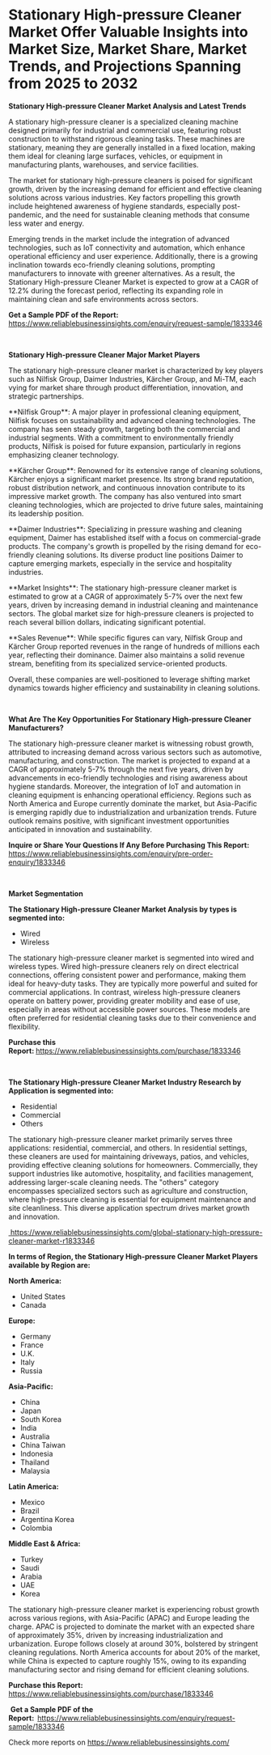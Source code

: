 <p><h1>Stationary High-pressure Cleaner Market Offer Valuable Insights into Market Size, Market Share, Market Trends, and Projections Spanning from 2025 to 2032</h1></p><p><strong>Stationary High-pressure Cleaner Market Analysis and Latest Trends</strong></p>
<p><p>A stationary high-pressure cleaner is a specialized cleaning machine designed primarily for industrial and commercial use, featuring robust construction to withstand rigorous cleaning tasks. These machines are stationary, meaning they are generally installed in a fixed location, making them ideal for cleaning large surfaces, vehicles, or equipment in manufacturing plants, warehouses, and service facilities. </p><p>The market for stationary high-pressure cleaners is poised for significant growth, driven by the increasing demand for efficient and effective cleaning solutions across various industries. Key factors propelling this growth include heightened awareness of hygiene standards, especially post-pandemic, and the need for sustainable cleaning methods that consume less water and energy. </p><p>Emerging trends in the market include the integration of advanced technologies, such as IoT connectivity and automation, which enhance operational efficiency and user experience. Additionally, there is a growing inclination towards eco-friendly cleaning solutions, prompting manufacturers to innovate with greener alternatives. As a result, the Stationary High-pressure Cleaner Market is expected to grow at a CAGR of 12.2% during the forecast period, reflecting its expanding role in maintaining clean and safe environments across sectors.</p></p>
<p><strong>Get a Sample PDF of the Report:&nbsp;</strong> <a href="https://www.reliablebusinessinsights.com/enquiry/request-sample/1833346?utm_campaign=2983&utm_medium=2&utm_source=Github&utm_content=ia&utm_term=26032025&utm_id=stationary-high-pressure-cleaner">https://www.reliablebusinessinsights.com/enquiry/request-sample/1833346</a></p>
<p>&nbsp;</p>
<p><strong>Stationary High-pressure Cleaner Major Market Players</strong></p>
<p><p>The stationary high-pressure cleaner market is characterized by key players such as Nilfisk Group, Daimer Industries, Kärcher Group, and Mi-TM, each vying for market share through product differentiation, innovation, and strategic partnerships.</p><p>**Nilfisk Group**: A major player in professional cleaning equipment, Nilfisk focuses on sustainability and advanced cleaning technologies. The company has seen steady growth, targeting both the commercial and industrial segments. With a commitment to environmentally friendly products, Nilfisk is poised for future expansion, particularly in regions emphasizing cleaner technology.</p><p>**Kärcher Group**: Renowned for its extensive range of cleaning solutions, Kärcher enjoys a significant market presence. Its strong brand reputation, robust distribution network, and continuous innovation contribute to its impressive market growth. The company has also ventured into smart cleaning technologies, which are projected to drive future sales, maintaining its leadership position.</p><p>**Daimer Industries**: Specializing in pressure washing and cleaning equipment, Daimer has established itself with a focus on commercial-grade products. The company's growth is propelled by the rising demand for eco-friendly cleaning solutions. Its diverse product line positions Daimer to capture emerging markets, especially in the service and hospitality industries.</p><p>**Market Insights**: The stationary high-pressure cleaner market is estimated to grow at a CAGR of approximately 5-7% over the next few years, driven by increasing demand in industrial cleaning and maintenance sectors. The global market size for high-pressure cleaners is projected to reach several billion dollars, indicating significant potential.</p><p>**Sales Revenue**: While specific figures can vary, Nilfisk Group and Kärcher Group reported revenues in the range of hundreds of millions each year, reflecting their dominance. Daimer also maintains a solid revenue stream, benefiting from its specialized service-oriented products.</p><p>Overall, these companies are well-positioned to leverage shifting market dynamics towards higher efficiency and sustainability in cleaning solutions.</p></p>
<p>&nbsp;</p>
<p><strong>What Are The Key Opportunities For Stationary High-pressure Cleaner Manufacturers?</strong></p>
<p><p>The stationary high-pressure cleaner market is witnessing robust growth, attributed to increasing demand across various sectors such as automotive, manufacturing, and construction. The market is projected to expand at a CAGR of approximately 5-7% through the next five years, driven by advancements in eco-friendly technologies and rising awareness about hygiene standards. Moreover, the integration of IoT and automation in cleaning equipment is enhancing operational efficiency. Regions such as North America and Europe currently dominate the market, but Asia-Pacific is emerging rapidly due to industrialization and urbanization trends. Future outlook remains positive, with significant investment opportunities anticipated in innovation and sustainability.</p></p>
<p><strong>Inquire or Share Your Questions If Any Before Purchasing This Report:</strong> <a href="https://www.reliablebusinessinsights.com/enquiry/pre-order-enquiry/1833346?utm_campaign=2983&utm_medium=2&utm_source=Github&utm_content=ia&utm_term=26032025&utm_id=stationary-high-pressure-cleaner">https://www.reliablebusinessinsights.com/enquiry/pre-order-enquiry/1833346</a></p>
<p>&nbsp;</p>
<p><strong>Market Segmentation</strong></p>
<p><strong>The Stationary High-pressure Cleaner Market Analysis by types is segmented into:</strong></p>
<p><ul><li>Wired</li><li>Wireless</li></ul></p>
<p><p>The stationary high-pressure cleaner market is segmented into wired and wireless types. Wired high-pressure cleaners rely on direct electrical connections, offering consistent power and performance, making them ideal for heavy-duty tasks. They are typically more powerful and suited for commercial applications. In contrast, wireless high-pressure cleaners operate on battery power, providing greater mobility and ease of use, especially in areas without accessible power sources. These models are often preferred for residential cleaning tasks due to their convenience and flexibility.</p></p>
<p><strong>Purchase this Report:&nbsp;</strong><a href="https://www.reliablebusinessinsights.com/purchase/1833346?utm_campaign=2983&utm_medium=2&utm_source=Github&utm_content=ia&utm_term=26032025&utm_id=stationary-high-pressure-cleaner">https://www.reliablebusinessinsights.com/purchase/1833346</a></p>
<p>&nbsp;</p>
<p><strong>The Stationary High-pressure Cleaner Market Industry Research by Application is segmented into:</strong></p>
<p><ul><li>Residential</li><li>Commercial</li><li>Others</li></ul></p>
<p><p>The stationary high-pressure cleaner market primarily serves three applications: residential, commercial, and others. In residential settings, these cleaners are used for maintaining driveways, patios, and vehicles, providing effective cleaning solutions for homeowners. Commercially, they support industries like automotive, hospitality, and facilities management, addressing larger-scale cleaning needs. The "others" category encompasses specialized sectors such as agriculture and construction, where high-pressure cleaning is essential for equipment maintenance and site cleanliness. This diverse application spectrum drives market growth and innovation.</p></p>
<p><a href="https://www.reliablebusinessinsights.com/global-stationary-high-pressure-cleaner-market-r1833346?utm_campaign=2983&utm_medium=2&utm_source=Github&utm_content=ia&utm_term=26032025&utm_id=stationary-high-pressure-cleaner">&nbsp;https://www.reliablebusinessinsights.com/global-stationary-high-pressure-cleaner-market-r1833346</a></p>
<p><strong>In terms of Region, the Stationary High-pressure Cleaner Market Players available by Region are:</strong></p>
<p>
    <p> <strong> North America: </strong>
        <ul>
            <li>United States</li>
            <li>Canada</li>
        </ul>
        </p> 
    <p> <strong> Europe: </strong>
        <ul>
            <li>Germany</li>
            <li>France</li>
            <li>U.K.</li>
            <li>Italy</li>
            <li>Russia</li>
        </ul>
        </p> 
    <p> <strong> Asia-Pacific: </strong>
        <ul>
            <li>China</li>
            <li>Japan</li>
            <li>South Korea</li>
            <li>India</li>
            <li>Australia</li>
            <li>China Taiwan</li>
            <li>Indonesia</li>
            <li>Thailand</li>
            <li>Malaysia</li>
        </ul>
        </p> 
    <p> <strong> Latin America: </strong>
        <ul>
            <li>Mexico</li>
            <li>Brazil</li>
            <li>Argentina Korea</li>
            <li>Colombia</li>
        </ul>
        </p> 
    <p> <strong> Middle East & Africa: </strong>
        <ul>
            <li>Turkey</li>
            <li>Saudi</li>
            <li>Arabia</li>
            <li>UAE</li>
            <li>Korea</li>
        </ul>
    </p>
    </p>
<p><p>The stationary high-pressure cleaner market is experiencing robust growth across various regions, with Asia-Pacific (APAC) and Europe leading the charge. APAC is projected to dominate the market with an expected share of approximately 35%, driven by increasing industrialization and urbanization. Europe follows closely at around 30%, bolstered by stringent cleaning regulations. North America accounts for about 20% of the market, while China is expected to capture roughly 15%, owing to its expanding manufacturing sector and rising demand for efficient cleaning solutions.</p></p>
<p><strong>Purchase this Report: </strong><a href="https://www.reliablebusinessinsights.com/purchase/1833346?utm_campaign=2983&utm_medium=2&utm_source=Github&utm_content=ia&utm_term=26032025&utm_id=stationary-high-pressure-cleaner">https://www.reliablebusinessinsights.com/purchase/1833346</a></p>
<p>&nbsp;<strong>Get a Sample PDF of the Report:&nbsp;&nbsp;</strong><a href="https://www.reliablebusinessinsights.com/enquiry/request-sample/1833346?utm_campaign=2983&utm_medium=2&utm_source=Github&utm_content=ia&utm_term=26032025&utm_id=stationary-high-pressure-cleaner">https://www.reliablebusinessinsights.com/enquiry/request-sample/1833346</a></p>
<p><strong></strong></p>
<p>Check more reports on <a href="https://www.reliablebusinessinsights.com/?utm_campaign=2983&utm_medium=2&utm_source=Github&utm_content=ia&utm_term=26032025&utm_id=stationary-high-pressure-cleaner">https://www.reliablebusinessinsights.com/</a></p>
